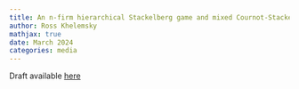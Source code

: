 ```yaml
---
title: An n-firm hierarchical Stackelberg game and mixed Cournot-Stackelberg games (work in progress)
author: Ross Khelemsky
mathjax: true
date: March 2024
categories: media
---
```


Draft available [here](https://github.com/user-attachments/files/16435543/n_firm_stackelberg_game.3.pdf)
